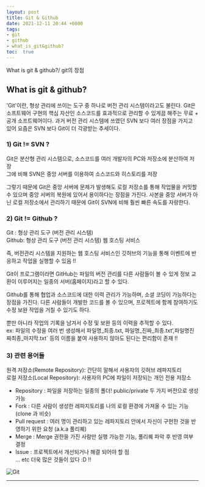 ```yaml
---
layout: post
title: Git & Github
date: 2021-12-11 20:44 +0800
tags: 
- git
- github
- what_is_git&github?
toc:  true
---
```

What is git & github?/ git의 장점
  
  
  
  
  
## What is git & github?
  
'Git'이란, 형상 관리에 쓰이는 도구 중 하나로 버전 관리 시스템이라고도 불린다. Git은 소프트웨어 구현의 핵심 자산인 소스코드를 효과적으로 관리할 수 있게끔 해주는 무료 + 공개 소프트웨어이다. 과거 버전 관리 시스템에 쓰였던 SVN 보다 여러 장점을 가지고 있어 요즘은 SVN 보다 Git이 더 각광받는 추세이다.  
  

### 1) Git != SVN ?
Git은 분산형 관리 시스템으로, 소스코드를 여러 개발자의 PC와 저장소에 분산하여 저장  
그에 비해 SVN은 중앙 서버를 이용하여 소스코드와 히스토리를 저장  
  
그렇기 때문에 Git은 중앙 서버에 문제가 발생해도 로컬 저장소를 통해 작업물을 커밋할 수 있으며 중앙 서버의 복원에 있어서 용이하다는 장점을 가진다. 사본을 중앙 서버가 아닌 로컬 저장소에서 관리하기 때문에 Git이 SVN에 비해 훨씬 빠른 속도를 자랑한다.  
  

### 2) Git != Github ?
Git : 형상 관리 도구 (버전 관리 시스템)  
Github: 형상 관리 도구 (버전 관리 시스템) 웹 호스팅 서비스  
  
즉, 버전관리 시스템을 지원하는 웹 호스팅 서비스인 깃허브의 기능을 통해 이벤트에 반응하고 작업을 실행할 수 있음 !!  
  
Git이 프로그램이라면 GitHub는 파일의 버전 관리를 다른 사람들이 볼 수 있게 정보 교환이 이루어지는 일종의 서버(홈페이지)라고 할 수 있다.  
  
Github를 통해 협업과 소스코드에 대한 이력 관리가 가능하며, 소셜 코딩이 가능하다는 장점을 가진다. 다른 사람들이 개발한 코드를 볼 수 있으며, 프로젝트에 함께 참여하기도 수정 보완 작업을 거칠 수 있기도 하다.  
  
뿐만 아니라 작업의 기록을 남겨서 수정 및 보완 등의 이력을 추적할 수 있다.  
ex: 파일의 수정을 여러 번 생성해서 파일명_최종.txt, 파일명_진짜_최종.txt’,파일명진짜최종_마지막.txt` 등의 이름을 붙여 사용하지 않아도 된다는 편리함이 존재 !! 
  
  
### 3) 관련 용어들
원격 저장소(Remote Repository): 간단히 말해서 사용자의 깃허브 레파지토리  
로컬 저장소(Local Repository): 사용자의 PC에 파일이 저장되는 개인 전용 저장소  
- Repository : 파일을 저장하는 일종의 폴더! public/private 두 가지 버전으로 생성 가능  
- Fork : 다른 사람이 생성한 레파지토리를 나의 로컬 환경에 가져올 수 있는 기능 (clone 과 비슷)  
- Pull request : 여러 명이 관리하고 있는 레파지토리 안에서 자신이 구현한 것을 반영하기 위한 요청 (a.k.a 풀리퀘)  
- Merge : Merge 권한을 가진 사람만 실행 가능한 기능, 풀리퀘 파악 후 반영 여부 결정  
- Issue : 프로젝트에서 개선되거나 해결 되어야 할 점   
... etc 더욱 많은 것들이 있다 :D !! 
  
![Git](https://user-images.githubusercontent.com/81706832/145675990-28055e0e-8633-4250-ad58-3d06592b347d.png)
  
---